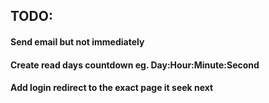 ## TODO:
#### Send email but not immediately
#### Create read days countdown eg. Day:Hour:Minute:Second
#### Add login redirect to the exact page it seek next